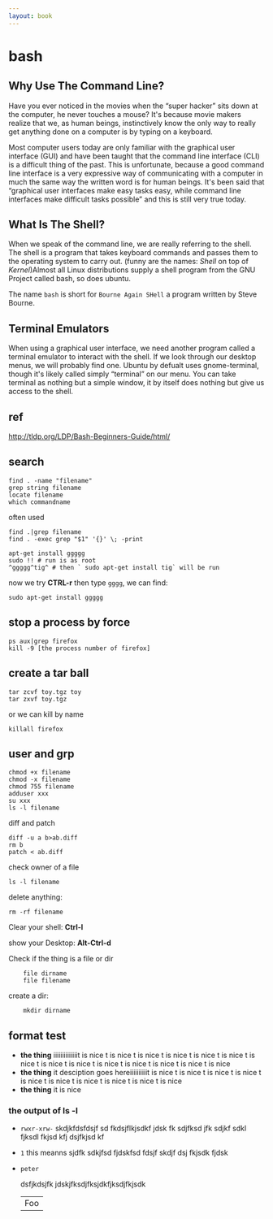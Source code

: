 ```yaml
---
layout: book
---
```

# bash
## Why Use The Command Line?
Have you ever noticed in the movies when the “super hacker” sits down at
the computer, he never touches a mouse? It's because movie makers realize that
we, as human beings, instinctively know the only way to really get anything
done on a computer is by typing on a keyboard.

Most computer users today are only familiar with the graphical user interface
(GUI) and have been taught that the command line interface (CLI) is a
difficult thing of the past. This is unfortunate, because a good command line
interface is a very expressive way of communicating with a computer in much
the same way the written word is for human beings. It's been said that
“graphical user interfaces make easy tasks easy, while command line interfaces
make difficult tasks possible” and this is still very true today.

## What Is The Shell?  
When we speak of the command line, we are really referring to the shell. The
shell is a program that takes keyboard commands and passes them to the
operating system to carry out. (funny are the names: _Shell_ on top of
_Kernel_)Almost all Linux distributions supply a shell program from the GNU
Project called bash, so does ubuntu. 

The name `bash` is short for `Bourne Again SHell` a program written by Steve
Bourne.  

## Terminal Emulators
When using a graphical user interface, we need another program called a
terminal emulator to interact with the shell. If we look through our desktop
menus, we will probably find one. Ubuntu by defualt uses 
gnome-terminal, though it's likely called simply “terminal” on our menu. 
You can take terminal as nothing but a simple window, it by itself does
nothing but give us access to the shell. 

## ref 
<http://tldp.org/LDP/Bash-Beginners-Guide/html/>

## search

    find . -name "filename"
    grep string filename
    locate filename
    which commandname

often used

    find .|grep filename
    find . -exec grep "$1" '{}' \; -print

    apt-get install ggggg
    sudo !! # run is as root
    ^ggggg^tig^ # then ` sudo apt-get install tig` will be run

now we try __CTRL-r__ then type `gggg`, we can find:

    sudo apt-get install ggggg

## stop a process by force

    ps aux|grep firefox
    kill -9 [the process number of firefox]

## create a tar ball
    
    tar zcvf toy.tgz toy
    tar zxvf toy.tgz 

or we can kill by name

    killall firefox


## user and grp

	chmod +x filename 
	chmod -x filename
	chmod 755 filename
	adduser xxx
	su xxx
	ls -l filename

diff and patch
	
	diff -u a b>ab.diff
	rm b
	patch < ab.diff 

check owner of a file

	ls -l filename

delete anything: 

	rm -rf filename

Clear your shell: __Ctrl-l__

show your Desktop: __Alt-Ctrl-d__

Check if the thing is a file or dir

        file dirname
        file filename

create a dir:

        mkdir dirname

## format test

 - __the thing__ iiiiiiiiiiiiiit is nice t is nice t is nice t is nice t is nice t is nice t is nice t is nice t is nice t is nice t is nice t is nice t is nice t is nice
 - __the thing__ it desciption goes hereiiiiiiiiiit is nice t is nice t is nice t is nice t is nice t is nice t is nice t is nice t is nice t is nice
 - __the thing__ it is nice
 
### the output of ls -l

 - `rwxr-xrw-` 
   skdjkfdsfdsjf sd fkdsjflkjsdkf jdsk fk sdjfksd jfk sdjkf sdkl
   fjksdl fkjsd kfj dsjfkjsd kf
 - `1` 
   this meanns sjdfk sdkjfsd fjdskfsd 
   fdsjf skdjf dsj fkjsdk fjdsk
 - `peter` 
   
   dsfjkdsjfk jdskjfksdjfksjdkfjksdjfkjsdk

   <table>
       <tr>
          <td>Foo</td>
      </tr>
   </table>


